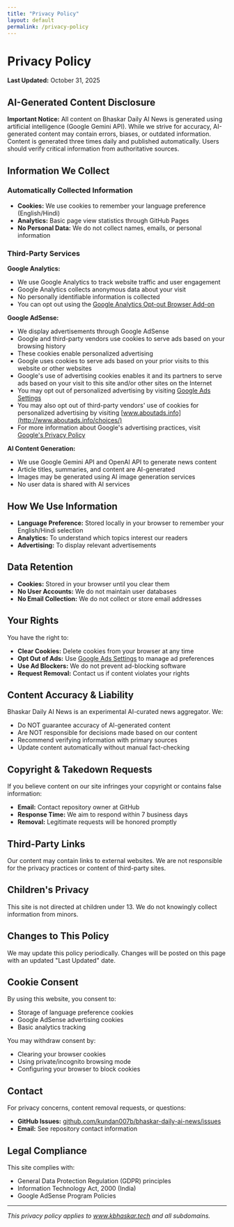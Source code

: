 ```yaml
---
title: "Privacy Policy"
layout: default
permalink: /privacy-policy
---
```


# Privacy Policy

**Last Updated:** October 31, 2025

## AI-Generated Content Disclosure

**Important Notice:** All content on Bhaskar Daily AI News is generated using artificial intelligence (Google Gemini API). While we strive for accuracy, AI-generated content may contain errors, biases, or outdated information. Content is generated three times daily and published automatically. Users should verify critical information from authoritative sources.

## Information We Collect

### Automatically Collected Information
- **Cookies:** We use cookies to remember your language preference (English/Hindi)
- **Analytics:** Basic page view statistics through GitHub Pages
- **No Personal Data:** We do not collect names, emails, or personal information

### Third-Party Services

**Google Analytics:**
- We use Google Analytics to track website traffic and user engagement
- Google Analytics collects anonymous data about your visit
- No personally identifiable information is collected
- You can opt out using the [Google Analytics Opt-out Browser Add-on](https://tools.google.com/dlpage/gaoptout)

**Google AdSense:**
- We display advertisements through Google AdSense
- Google and third-party vendors use cookies to serve ads based on your browsing history
- These cookies enable personalized advertising
- Google uses cookies to serve ads based on your prior visits to this website or other websites
- Google's use of advertising cookies enables it and its partners to serve ads based on your visit to this site and/or other sites on the Internet
- You may opt out of personalized advertising by visiting [Google Ads Settings](https://www.google.com/settings/ads)
- You may also opt out of third-party vendors' use of cookies for personalized advertising by visiting [www.aboutads.info](http://www.aboutads.info/choices/)
- For more information about Google's advertising practices, visit [Google's Privacy Policy](https://policies.google.com/privacy)

**AI Content Generation:**
- We use Google Gemini API and OpenAI API to generate news content
- Article titles, summaries, and content are AI-generated
- Images may be generated using AI image generation services
- No user data is shared with AI services

## How We Use Information

- **Language Preference:** Stored locally in your browser to remember your English/Hindi selection
- **Analytics:** To understand which topics interest our readers
- **Advertising:** To display relevant advertisements

## Data Retention

- **Cookies:** Stored in your browser until you clear them
- **No User Accounts:** We do not maintain user databases
- **No Email Collection:** We do not collect or store email addresses

## Your Rights

You have the right to:
- **Clear Cookies:** Delete cookies from your browser at any time
- **Opt Out of Ads:** Use [Google Ads Settings](https://www.google.com/settings/ads) to manage ad preferences
- **Use Ad Blockers:** We do not prevent ad-blocking software
- **Request Removal:** Contact us if content violates your rights

## Content Accuracy & Liability

Bhaskar Daily AI News is an experimental AI-curated news aggregator. We:
- Do NOT guarantee accuracy of AI-generated content
- Are NOT responsible for decisions made based on our content
- Recommend verifying information with primary sources
- Update content automatically without manual fact-checking

## Copyright & Takedown Requests

If you believe content on our site infringes your copyright or contains false information:
- **Email:** Contact repository owner at GitHub
- **Response Time:** We aim to respond within 7 business days
- **Removal:** Legitimate requests will be honored promptly

## Third-Party Links

Our content may contain links to external websites. We are not responsible for the privacy practices or content of third-party sites.

## Children's Privacy

This site is not directed at children under 13. We do not knowingly collect information from minors.

## Changes to This Policy

We may update this policy periodically. Changes will be posted on this page with an updated "Last Updated" date.

## Cookie Consent

By using this website, you consent to:
- Storage of language preference cookies
- Google AdSense advertising cookies
- Basic analytics tracking

You may withdraw consent by:
- Clearing your browser cookies
- Using private/incognito browsing mode
- Configuring your browser to block cookies

## Contact

For privacy concerns, content removal requests, or questions:
- **GitHub Issues:** [github.com/kundan007b/bhaskar-daily-ai-news/issues](https://github.com/kundan007b/bhaskar-daily-ai-news/issues)
- **Email:** See repository contact information

## Legal Compliance

This site complies with:
- General Data Protection Regulation (GDPR) principles
- Information Technology Act, 2000 (India)
- Google AdSense Program Policies

---

*This privacy policy applies to www.kbhaskar.tech and all subdomains.*
